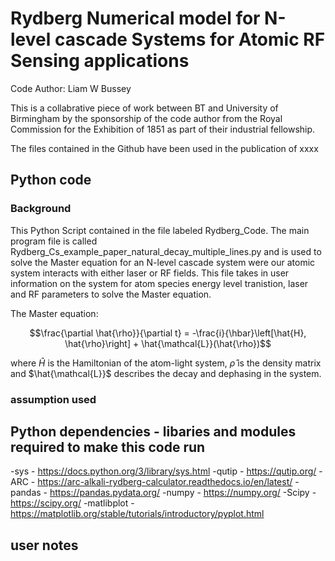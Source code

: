 # Rydberg Numerical model for N-level cascade Systems for Atomic RF Sensing applications

Code Author: Liam W Bussey

This is a collabrative piece of work between BT and University of Birmingham by the sponsorship of the code author from the Royal Commission for the Exhibition of 1851 as part of their industrial fellowship.

The files contained in the Github have been used in the publication of xxxx 

## Python code 

### Background

This Python Script contained in the file labeled Rydberg_Code. The main program file is called Rydberg_Cs_example_paper_natural_decay_multiple_lines.py and is used to solve the Master equation for an N-level cascade system were our atomic system interacts with either laser or RF fields. This file takes in user information on the system for atom species energy level tranistion, laser and RF parameters to solve the Master equation.

The Master equation:

 $$\frac{\partial \hat{\rho}}{\partial t} = -\frac{i}{\hbar}\left[\hat{H}, \hat{\rho}\right] + \hat{\mathcal{L}}(\hat{\rho})$$

where $\hat{H}$ is the Hamiltonian of the atom-light system, $\hat{\rho}$ is the density matrix and $\hat{\mathcal{L}}$ describes the decay and dephasing in the system. 



 ### assumption used


## Python dependencies - libaries and modules required to make this code run 

-sys - https://docs.python.org/3/library/sys.html
-qutip - https://qutip.org/
-ARC - https://arc-alkali-rydberg-calculator.readthedocs.io/en/latest/
-pandas - https://pandas.pydata.org/
-numpy - https://numpy.org/
-Scipy - https://scipy.org/
-matlibplot - https://matplotlib.org/stable/tutorials/introductory/pyplot.html


## user notes



